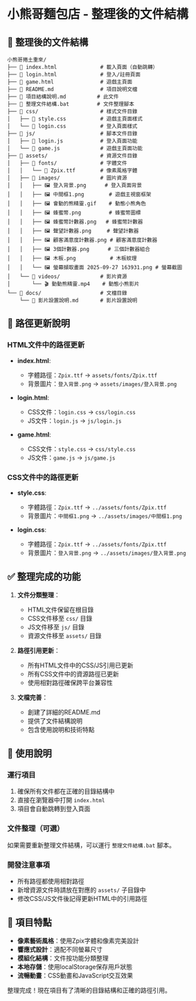 # 小熊哥麵包店 - 整理後的文件結構

## 📁 整理後的文件結構

```
小熊哥捲土重來/
├── 📄 index.html              # 載入頁面（自動跳轉）
├── 📄 login.html              # 登入/註冊頁面
├── 📄 game.html               # 遊戲主頁面
├── 📄 README.md               # 項目說明文檔
├── 📄 項目結構說明.md          # 此文件
├── 📄 整理文件結構.bat         # 文件整理腳本
├── 📁 css/                    # 樣式文件目錄
│   ├── 📄 style.css           # 遊戲主頁面樣式
│   └── 📄 login.css           # 登入頁面樣式
├── 📁 js/                     # 腳本文件目錄
│   ├── 📄 login.js            # 登入頁面功能
│   └── 📄 game.js             # 遊戲主頁面功能
├── 📁 assets/                 # 資源文件目錄
│   ├── 📁 fonts/              # 字體文件
│   │   └── 📄 Zpix.ttf        # 像素風格字體
│   ├── 📁 images/             # 圖片資源
│   │   ├── 🖼️ 登入背景.png      # 登入頁面背景
│   │   ├── 🖼️ 中間框1.png        # 遊戲主視窗框架
│   │   ├── 🖼️ 會動的熊精靈.gif    # 動態小熊角色
│   │   ├── 🖼️ 蜂蜜幣.png         # 蜂蜜幣圖標
│   │   ├── 🖼️ 蜂蜜幣計數器.png   # 蜂蜜幣計數器
│   │   ├── 🖼️ 聲望計數器.png     # 聲望計數器
│   │   ├── 🖼️ 顧客滿意度計數器.png # 顧客滿意度計數器
│   │   ├── 🖼️ 3個計數器.png      # 三個計數器組合
│   │   ├── 🖼️ 木板.png           # 木板紋理
│   │   └── 🖼️ 螢幕擷取畫面 2025-09-27 163931.png # 螢幕截圖
│   └── 📁 videos/             # 影片資源
│       └── 🎬 動動熊精靈.mp4    # 動態小熊影片
└── 📁 docs/                   # 文檔目錄
    └── 📄 影片設置說明.md       # 影片設置說明
```

## 🔧 路徑更新說明

### HTML文件中的路徑更新
- **index.html**: 
  - 字體路徑：`Zpix.ttf` → `assets/fonts/Zpix.ttf`
  - 背景圖片：`登入背景.png` → `assets/images/登入背景.png`

- **login.html**:
  - CSS文件：`login.css` → `css/login.css`
  - JS文件：`login.js` → `js/login.js`

- **game.html**:
  - CSS文件：`style.css` → `css/style.css`
  - JS文件：`game.js` → `js/game.js`

### CSS文件中的路徑更新
- **style.css**:
  - 字體路徑：`Zpix.ttf` → `../assets/fonts/Zpix.ttf`
  - 背景圖片：`中間框1.png` → `../assets/images/中間框1.png`

- **login.css**:
  - 字體路徑：`Zpix.ttf` → `../assets/fonts/Zpix.ttf`
  - 背景圖片：`登入背景.png` → `../assets/images/登入背景.png`

## ✅ 整理完成的功能

1. **文件分類整理**：
   - HTML文件保留在根目錄
   - CSS文件移至 `css/` 目錄
   - JS文件移至 `js/` 目錄
   - 資源文件移至 `assets/` 目錄

2. **路徑引用更新**：
   - 所有HTML文件中的CSS/JS引用已更新
   - 所有CSS文件中的資源路徑已更新
   - 使用相對路徑確保跨平台兼容性

3. **文檔完善**：
   - 創建了詳細的README.md
   - 提供了文件結構說明
   - 包含使用說明和技術特點

## 🚀 使用說明

### 運行項目
1. 確保所有文件都在正確的目錄結構中
2. 直接在瀏覽器中打開 `index.html`
3. 項目會自動跳轉到登入頁面

### 文件整理（可選）
如果需要重新整理文件結構，可以運行 `整理文件結構.bat` 腳本。

### 開發注意事項
- 所有路徑都使用相對路徑
- 新增資源文件時請放在對應的 `assets/` 子目錄中
- 修改CSS/JS文件後記得更新HTML中的引用路徑

## 🎯 項目特點

- **像素藝術風格**：使用Zpix字體和像素完美設計
- **響應式設計**：適配不同螢幕尺寸
- **模組化結構**：文件按功能分類整理
- **本地存儲**：使用localStorage保存用戶狀態
- **流暢動畫**：CSS動畫和JavaScript交互效果

整理完成！現在項目有了清晰的目錄結構和正確的路徑引用。
